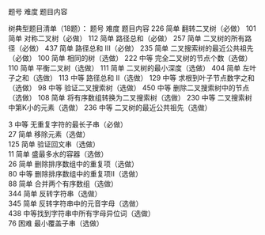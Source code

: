 
题号 难度 题目内容

树典型题目清单（18题）：
        题号   难度   题目内容
226   简单    翻转二叉树（必做）
101    简单    对称二叉树（必做）
112    简单   路径总和（必做）
257   简单   二叉树的所有路径（必做）
437   简单  路径总和 III（必做）
235   简单  二叉搜索树的最近公共祖先（必做）
100    简单   相同的树（选做）
222    中等   完全二叉树的节点个数（选做）
110     简单   平衡二叉树（选做）
111     简单   二叉树的最小深度（选做）
404   简单   左叶子之和（选做）
113    中等   路径总和 II（选做）
129   中等   求根到叶子节点数字之和（选做）
98     中等  验证二叉搜索树（选做）
450   中等  删除二叉搜索树中的节点（选做）
108    简单 将有序数组转换为二叉搜索树（选做）
230   中等  二叉搜索树中第K小的元素（选做）
236   中等  二叉树的最近公共祖先（选做）


3 中等 无重复字符的最长子串（必做）  
27 简单 移除元素（选做）  
125 简单 验证回文串（选做）  
11 简单 盛最多水的容器（选做）  
26 简单 删除排序数组中的重复项（选做）  
80 中等 删除排序数组中的重复项II（选做）  
88 简单 合并两个有序数组（选做）  
344 简单 反转字符串（选做）  
345 简单 反转字符串中的元音字母（选做）  
438 中等找到字符串中所有字母异位词（选做）  
76 困难 最小覆盖子串（选做）


